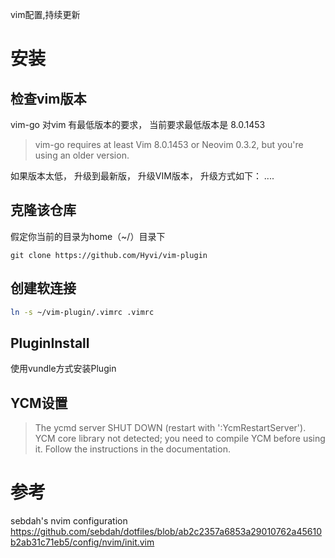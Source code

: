 vim配置,持续更新


# 安装

## 检查vim版本
vim-go 对vim 有最低版本的要求， 当前要求最低版本是 8.0.1453 
> vim-go requires at least Vim 8.0.1453 or Neovim 0.3.2, but you're using an older version.  

如果版本太低， 升级到最新版， 升级VIM版本， 升级方式如下： 
.... 

## 克隆该仓库
假定你当前的目录为home（~/）目录下

```
git clone https://github.com/Hyvi/vim-plugin
```

## 创建软连接
``` bash 
ln -s ~/vim-plugin/.vimrc .vimrc
```

## PluginInstall 
使用vundle方式安装Plugin 

## YCM设置 
> The ycmd server SHUT DOWN (restart with ':YcmRestartServer'). YCM core library not detected; you need to compile YCM before using it. Follow the instructions in the documentation.



# 参考

sebdah's nvim configuration  
https://github.com/sebdah/dotfiles/blob/ab2c2357a6853a29010762a45610b2ab31c71eb5/config/nvim/init.vim  

